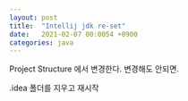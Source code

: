```yaml
---
layout: post
title:  "Intellij jdk re-set"
date:   2021-02-07 00:0054 +0900
categories: java
---
```


Project Structure 에서 변경한다. 변경해도 안되면.

.idea 폴더를 지우고 재시작